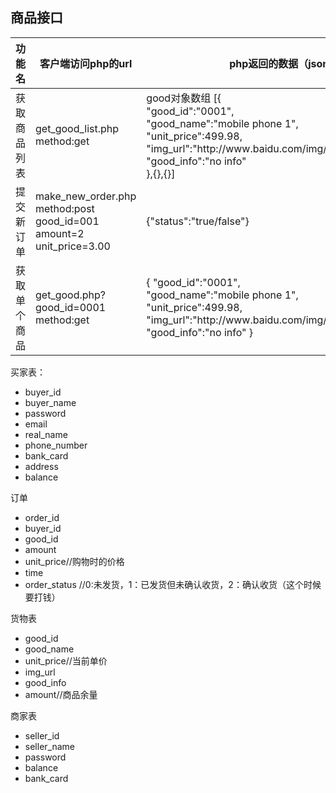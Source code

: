 ## 商品接口

<table>
<thead>
    <th>功能名</th>
    <th>客户端访问php的url</th>
    <th>php返回的数据（json）</th>
    <th>备注</th>
    <th>状态</th>
</thead>
<tr>
    <td>获取商品列表</td>
    <td>
        get_good_list.php<br>
        method:get
    </td>
    <td>
    good对象数组
    [{<br>
    "good_id":"0001",<br>
    "good_name":"mobile phone 1",<br>
    "unit_price":499.98,<br>
    "img_url":"http://www.baidu.com/img/baidu_jgylogo3.gif",<br>
    "good_info":"no info"<br>
    },{},{}]
    </td>
    <td></td>
    <td>未完成</td>
</tr>
<tr>
    <td>提交新订单</td>
    <td>
        make_new_order.php<br>
        method:post<br>
        good_id=001<br>
        amount=2<br>
        unit_price=3.00<br>
    </td>
    <td>{"status":"true/false"}</td>
    <td></td>
    <td>未完成</td>
</tr>
<tr>
    <td>获取单个商品</td>
    <td>
        get_good.php?good_id=0001<br>
        method:get<br>
    </td>
    <td>
        {
        "good_id":"0001",<br>
        "good_name":"mobile phone 1",<br>
        "unit_price":499.98,<br>
        "img_url":"http://www.baidu.com/img/baidu_jgylogo3.gif",<br>
        "good_info":"no info"
        }
    </td>
    <td></td>
    <td>未完成</td>
</tr>
</table>

买家表：

- buyer_id
- buyer_name
- password
- email
- real_name
- phone_number 
- bank_card
- address
- balance



订单

- order_id
- buyer_id
- good_id
- amount
- unit_price//购物时的价格
- time
- order_status  //0:未发货，1：已发货但未确认收货，2：确认收货（这个时候要打钱）



货物表

- good_id
- good_name
- unit_price//当前单价
- img_url
- good_info
- amount//商品余量



商家表

- seller_id
- seller_name
- password
- balance
- bank_card
